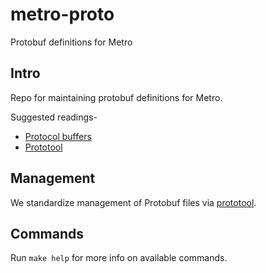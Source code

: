 # metro-proto
Protobuf definitions for Metro

## Intro
Repo for maintaining protobuf definitions for Metro.

Suggested readings-
- [Protocol buffers](https://github.com/protocolbuffers/protobuf)
- [Prototool](https://github.com/uber/prototool)

## Management
We standardize management of Protobuf files via [prototool](https://github.com/uber/prototool).

## Commands
Run `make help` for more info on available commands.
